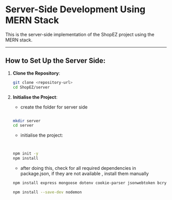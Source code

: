 # Server-Side Development Using MERN Stack

This is the server-side implementation of the ShopEZ project using the MERN stack.

---

## How to Set Up the Server Side:

1. **Clone the Repository**:
   ```bash
   git clone <repository-url>
   cd ShopEZ/server
   ```
2. **Initialise the Project**:

    - create the folder for server side
    ```bash
   
    mkdir server
    cd server
    ```
    - initialise the project:
     ```bash
    

    npm init -y
    npm install  

    
    ```

    - after doing this, check for all required dependencies in package.json, if they are not available , install them manually

    ```bash
    npm install express mongoose dotenv cookie-parser jsonwebtoken bcrypt cors 

    npm install --save-dev nodemon

    ```


